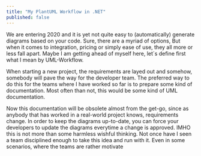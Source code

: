 ```yaml
---
title: "My PlantUML Workflow in .NET"
published: false
---
```


We are entering 2020 and it is yet not quite easy to (automatically) generate diagrams based on your code. 
Sure, there are a myriad of options, But when it comes to integration, pricing or simply ease of use, they all more or less fall apart. 
Maybe I am getting ahead of myself here, let´s define first what I mean by UML-Workflow. 

When starting a new project, the requirements are layed out and somehow, somebody will pave the way for the developer team. 
The preferred way to do this for the teams where I have worked so far is to prepare some kind of documentation. 
Most often than not, this would be some kind of UML documentation.

Now this documentation will be obsolete almost from the get-go, since as anybody that has worked in a real-world project knows, requirements change.
In order to keep the diagrams up-to-date, you can force your developers to update the diagrams everytime a change is approved.
IMHO this is not more than some harmless wishful thinking. Not once have I seen a team disciplined enough to take this idea and run with it.
Even in some scenarios, where the teams are rather motivate
